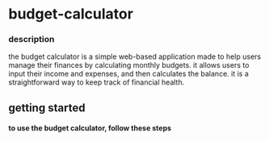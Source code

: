 # budget-calculator

### description
the budget calculator is a simple web-based application made to help users manage their finances by calculating monthly budgets. it allows users to input their income and expenses, and then calculates the balance. it is a straightforward way to keep track of financial health.

## getting started
#### to use the budget calculator, follow these steps